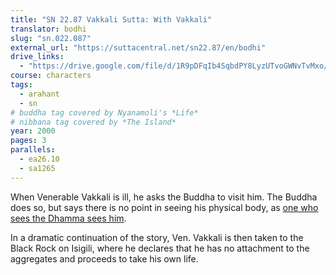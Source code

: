 ```yaml
---
title: "SN 22.87 Vakkali Sutta: With Vakkali"
translator: bodhi
slug: "sn.022.087"
external_url: "https://suttacentral.net/sn22.87/en/bodhi"
drive_links:
  - "https://drive.google.com/file/d/1R9pDFqIb4SqbdPY8LyzUTvoGWNvTvMxo/view?usp=drivesdk"
course: characters
tags:
  - arahant
  - sn
# buddha tag covered by Nyanamoli's *Life*
# nibbana tag covered by *The Island*
year: 2000
pages: 3
parallels:
  - ea26.10
  - sa1265
---
```


When Venerable Vakkali is ill, he asks the Buddha to visit him. The Buddha does so, but says there is no point in seeing his physical body, as [one who sees the Dhamma sees him](/content/canon/iti92).

In a dramatic continuation of the story, Ven. Vakkali is then taken to the Black Rock on Isigili, where he declares that he has no attachment to the aggregates and proceeds to take his own life.
